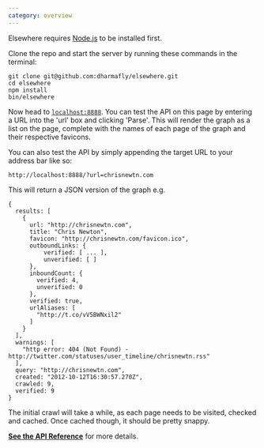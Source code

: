 ```yaml
---
category: overview
---
```


Elsewhere requires [Node.js][node] to be installed first.

Clone the repo and start the server by running these commands in the terminal:

    git clone git@github.com:dharmafly/elsewhere.git
    cd elsewhere
    npm install
    bin/elsewhere

Now head to [`localhost:8888`][localhost]. You can test the API on this page by entering a URL into the 'url' box and clicking 'Parse'. This will render the graph as a list on the page, complete with the names of each page of the graph and their respective favicons.

You can also test the API by simply appending the target URL to your address bar like so:

    http://localhost:8888/?url=chrisnewtn.com

This will return a JSON version of the graph e.g.

    {
      results: [
        {
          url: "http://chrisnewtn.com",
          title: "Chris Newton",
          favicon: "http://chrisnewtn.com/favicon.ico",
          outboundLinks: {
	          verified: [ ... ],
	          unverified: [ ]
          },
          inboundCount: {
            verified: 4,
            unverified: 0
          },
          verified: true,
          urlAliases: [
            "http://t.co/vV5BWNxil2"
          ]
        }
      ],
      warnings: [
        "http error: 404 (Not Found) - http://twitter.com/statuses/user_timeline/chrisnewtn.rss"
      ],
      query: "http://chrisnewtn.com",
      created: "2012-10-12T16:30:57.270Z",
      crawled: 9,
      verified: 9
    }

The initial crawl will take a while, as each page needs to be visited, checked and cached. Once cached though, it should be pretty snappy.




**[See the API Reference][reference]** for more details.

[node]: http://nodejs.org
[localhost]: http://localhost:8888
[reference]: reference/